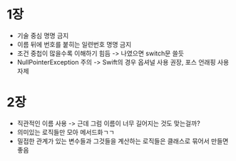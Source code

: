 # 1장
- 기술 중심 명명 금지
- 이름 뒤에 번호를 붙히는 일련번호 명명 금지
- 조건 중첩이 많을수록 이해하기 힘듬 -> 나였으면 switch문 쓸듯
- NullPointerException 주의 -> Swift의 경우 옵셔널 사용 권장, 포스 언래핑 사용 자제

# 2장
- 직관적인 이름 사용 -> 근데 그럼 이름이 너무 길어지는 것도 맞는걸까?
- 의미있는 로직들만 모아 메서드화ㄱㄱ
- 밀접한 관계가 있는 변수들과 그것들을 계산하는 로직들은 클래스로 묶어서 만들면 좋음
